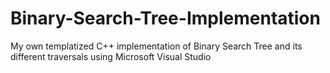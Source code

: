 # Binary-Search-Tree-Implementation
My own templatized C++ implementation of Binary Search Tree and its different traversals using Microsoft Visual Studio
